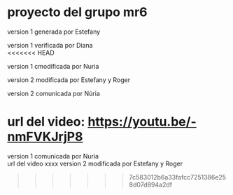 # proyecto del grupo mr6    

version 1 generada por Estefany   

version 1 verificada por Diana   
<<<<<<< HEAD

version 1 cmodificada por Nuria   

version 2 modificada por Estefany y Roger

version 2 comunicada por Núria

url del video: https://youtu.be/-nmFVKJrjP8
=======
version 1 comunicada por Nuria   
url del video xxxx
version 2 modificada por Estefany y Roger
>>>>>>> 7c583012b6a33fafcc7251386e258d07d894a2df
